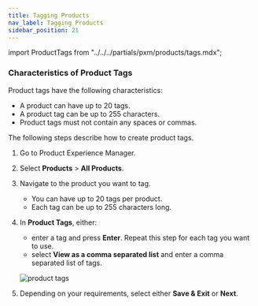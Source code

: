 ```yaml
---
title: Tagging Products
nav_label: Tagging Products
sidebar_position: 21
---
```


import ProductTags from "../../../partials/pxm/products/tags.mdx";

<ProductTags></ProductTags>

### Characteristics of Product Tags

Product tags have the following characteristics:

- A product can have up to 20 tags.
- A product tag can be up to 255 characters.
- Product tags must not contain any spaces or commas.

The following steps describe how to create product tags.

1. Go to Product Experience Manager. 
1. Select **Products** > **All Products**.
1. Navigate to the product you want to tag.
    - You can have up to 20 tags per product. 
    - Each tag can be up to 255 characters long.
1. In **Product Tags**, either:
   - enter a tag and press **Enter**. Repeat this step for each tag you want to use. 
   - select **View as a comma separated list** and enter a comma separated list of tags. 

    ![product tags](/assets/product_tags.png)

1. Depending on your requirements, select either **Save & Exit** or **Next**.

